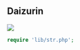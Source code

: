 ## Daizurin
![](https://1.bp.blogspot.com/-4bVT2SJ1-Zs/XSJBTXPHC5I/AAAAAAAAJj8/wybrq7IvIg4R9VssaDQr2zj4rnIuGGnGACLcBGAs/s1600/Screenshot_25.png)

```php
require 'lib/str.php';
```
